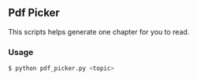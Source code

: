 ## Pdf Picker

This scripts helps generate one chapter for you to read.

### Usage

```bash
$ python pdf_picker.py <topic>
```
